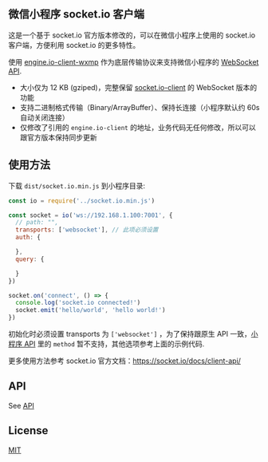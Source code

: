 
## 微信小程序 socket.io 客户端

这是一个基于 socket.io 官方版本修改的，可以在微信小程序上使用的 socket.io 客户端，方便利用 socket.io 的更多特性。

使用 [engine.io-client-wxmp](https://github.com/yuchimin/socket.io-client-wxmp) 作为底层传输协议来支持微信小程序的 [WebSocket API](https://developers.weixin.qq.com/miniprogram/dev/api/network/websocket/wx.sendSocketMessage.html).

- 大小仅为 12 KB (gziped)，完整保留 [socket.io-client](https://github.com/socketio/socket.io-client) 的 WebSocket 版本的功能
- 支持二进制格式传输（Binary/ArrayBuffer）、保持长连接（小程序默认约 60s 自动关闭连接）
- 仅修改了引用的 `engine.io-client` 的地址，业务代码无任何修改，所以可以跟官方版本保持同步更新

## 使用方法

下载 `dist/socket.io.min.js` 到小程序目录:

```js
const io = require('../socket.io.min.js')

const socket = io('ws://192.168.1.100:7001', {
  // path: "",
  transports: ['websocket'], // 此项必须设置
  auth: {

  },
  query: {

  }
})

socket.on('connect', () => {
  console.log('socket.io connected!')
  socket.emit('hello/world', 'hello world!')
})
```

初始化时必须设置 transports 为 `['websocket']` ，为了保持跟原生 API 一致，[小程序 API](https://developers.weixin.qq.com/miniprogram/dev/api/network/websocket/wx.sendSocketMessage.html) 里的 `method` 暂不支持，其他选项参考上面的示例代码.

更多使用方法参考 socket.io 官方文档：https://socket.io/docs/client-api/

## API

See [API](/docs/API.md)

## License

[MIT](/LICENSE)
